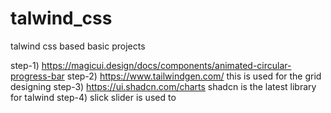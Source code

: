 # talwind_css
talwind css based basic projects

step-1) https://magicui.design/docs/components/animated-circular-progress-bar
step-2) https://www.tailwindgen.com/    this is used for the grid designing
step-3) https://ui.shadcn.com/charts    shadcn is the latest library for talwind
step-4) slick slider is used to
